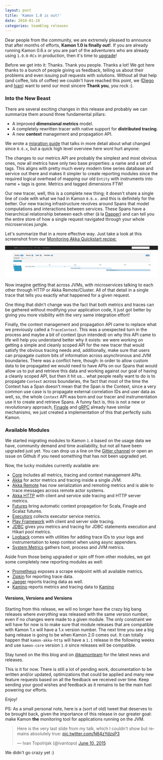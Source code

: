 ```yaml
---
layout: post
title: 'Kamon 1.0 is out!'
date: 2018-01-18
categories: teamblog releases
---
```


Dear people from the community, we are extremely pleased to announce that after months of efforts, **Kamon 1.0 is
finally out!**. If you are already running Kamon 0.6.x or you are part of the adventurers who are already using
`1.0.0-RCs` in production, then it's time to [upgrade][3]!



Before we get into it: Thanks. Thank you people. Thanks a lot! We got here thanks to a bunch of people giving us feedback,
telling us about their problems and even issuing pull requests with solutions. Without all that help (and coffee, lots of
coffee) we couldn't have reached this point, we ([Diego][1] and [Ivan][2]) want to send our most sincere **Thank you**,
you rock :).

### Into the New Beast

There are several exciting changes in this release and probably we can summarize them around three fundamental pillars:
  - A improved **dimensional metrics** model.
  - A completely rewritten tracer with native support for **distributed tracing**.
  - A new **context** management and propagation API.

We wrote a [migration guide][3] that talks in more detail about what changed since `0.6.x`, but a quick high level
overview here wont hurt anyone:

The changes to our metrics API are probably the simplest and most obvious ones, now all metrics have only two base
properties: a name and a set of tags. This aligns with pretty much every modern time series database and service out
there and makes it simpler to create reporting modules since the required logical overhead of mapping our old `Entity`
with instruments into name + tags is gone. Metrics and tagged dimensions FTW!

Our new tracer, well, this is a complete new thing; it doesn't share a single line of code with what we had in Kamon
`0.6.x.` and this is definitely for the better. Our new tracing infrastructure revolves around Spans that model computations
and interactions between services. These Spans have a hierarchical relationship between each other (à la [Dapper][3]) and
can tell you the entire store of how a single request navigated through your whole microservices jungle.

Let's summarize that in a more effective way. Just take a look at this screenshot from our [Monitoring Akka Quickstart recipe:][10]

<img class="img-fluid" src="/assets/img/recipes/quickstart-zipkin-trace.png">

Now imagine getting that across JVMs, with microservices talking to each other through HTTP or Akka Remote/Cluster. All
of that detail in a single trace that tells you exactly what happened for a given request.

One thing that didn't change was the fact that both metrics and traces can be gathered without modifying your application
code, it just got better by giving you more visibility with the very same integration effort!

Finally, the context management and propagation API came to replace what we previously called a `TraceContext`. This was
a unexpected turn in the process and maybe a bit of context (pun intended) on why this API came to life will help you
understand better why it exists: we were working on getting a simple and cleanly scoped API for the new tracer that
would satisfy the obvious tracing needs and, additionally, make sure that users can propagate custom bits of information
across asynchronous and JVM boundaries. There was a conflict here, though: in order to allow custom data to be propagated
we would need to have APIs on our Spans that would allow us to put and retrieve this data and working against our goal
of having a cleanly scoped API, but then it hit us... what people really want to do is to propagate `Context` across
boundaries, the fact that most of the time the Context has a Span doesn't mean that the Span _is_ the Context, since a
very common use case is to propagate external correlation IDs and user data as well, so, the whole `Context` API was born
and our tracer and instrumentation use it to create and retrieve Spans. A funny fact is, this is not a new or
revolutionary approach, [Finagle][5] and [gRPC][6] already have similar mechanisms, we just created a implementation of
this that perfectly suits Kamon.

### Available Modules

We started migrating modules to Kamon `1.0` based on the usage data we have, community demand and time availability, but
not all have been upgraded just yet. You can drop us a line on the [Gitter channel][7] or open an issue on Github
if you need something that has not been upgraded yet.

Now, the lucky modules currently available are:

  - [Core](https://github.com/kamon-io/kamon) includes all metrics, tracing and context management APIs.
  - [Akka](https://github.com/kamon-io/kamon-akka) for actor metrics and tracing inside a single JVM.
  - [Akka Remote](https://github.com/kamon-io/kamon-akka-remote) has now serialization and remoting metrics and is able
    to trace messages across remote actor systems.
  - [Akka HTTP](https://github.com/kamon-io/kamon-akka-http) with client and service side tracing and HTTP server metrics.
  - [Futures](https://github.com/kamon-io/kamon-futures) bring automatic context propagation for Scala, Finagle and
    Scalaz futures.
  - [Executors](https://github.com/kamon-io/kamon-executors) collects executor service metrics.
  - [Play Framework](https://github.com/kamon-io/kamon-futures) with client and server side tracing.
  - [JDBC](https://github.com/kamon-io/kamon-jdbc) gives you metrics and tracing for JDBC statements execution and
    Hikari pool metrics.
  - [Logback](https://github.com/kamon-io/kamon-logback) comes with utilities for adding trace IDs to your logs and
    instrumentation to keep context when using async appenders.
  - [System Metrics](https://github.com/kamon-io/kamon-system-metrics) gathers host, process and JVM metrics.

Aside from those being upgraded or spin off from other modules, we got some completely new reporting modules as well:
  - [Prometheus](https://github.com/kamon-io/kamon-prometheus) exposes a scrape endpoint with all available metrics.
  - [Zipkin](https://github.com/kamon-io/kamon-zipkin) for reporting trace data.
  - [Jaeger](https://github.com/kamon-io/kamon-jaeger) reports tracing data as well.
  - [Kamino](https://github.com/kamino-apm/kamino-reporter) reports metrics and tracing data to [Kamino][8]


#### Versions, Versions and Versions

Starting from this release, we will no longer have the crazy big bang releases where *everything* was released with the
same version number, even if no changes were made to a given module. The only constraint we will have for now is to make
sure that module releases that are compatible with Kamon 1.x will have a 1.x version number. The next time you see a big
bang release is going to be when Kamon 2.0 comes out. It can totally happen that `kamon-akka-http` will have a `1.1`
release in the following weeks and use `kamon-core` version `1.0` since releases will be compatible.

Stay tuned on the this blog and on [@kamonteam][9] for the latest news and releases.


This is it for now. There is still a lot of pending work, documentation to be written and/or updated, optimizations that
could be applied and many new feature requests based on all the feedback we received over time. Keep sending your good
wishes and feedback as it remains to be the main fuel powering our efforts.

Enjoy!



PS: As a small personal note, here is a (sort of old) tweet that deserves to be brought back, given the importance of
this release in our greater goal: make Kamon **the** monitoring tool for applications running on the JVM.

<blockquote class="twitter-tweet" data-lang="en"><p lang="en" dir="ltr">Here is the very last slide from my talk, which I couldn&#39;t show but remains absolutely true: <a href="http://t.co/N64zYdzsP3">pic.twitter.com/N64zYdzsP3</a></p>&mdash; Ivan Topolnjak (@ivantopo) <a href="https://twitter.com/ivantopo/status/608675994300465152?ref_src=twsrc%5Etfw">June 10, 2015</a></blockquote>
<script async src="https://platform.twitter.com/widgets.js" charset="utf-8"></script>

We didn't go crazy yet :)



[1]: https://github.com/dpsoft
[2]: https://github.com/ivantopo
[3]: /documentation/1.x/recipes/migrating-from-kamon-0.6/
[4]: https://research.google.com/pubs/pub36356.html
[5]: https://twitter.github.io/finagle/guide/Contexts.html
[6]: https://grpc.io/grpc-java/javadoc/io/grpc/Context.html
[7]: https://gitter.im/kamon-io/Kamon
[8]: https://kamino.io/?utm_source=kamon&utm_medium=blog&utm_campaign=kamon
[9]: https://twitter.com/kamonteam
[10]: /documentation/1.x/recipes/monitoring-akka-quickstart/